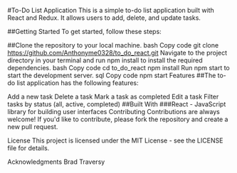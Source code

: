 #To-Do List Application
This is a simple to-do list application built with React and Redux. It allows users to add, delete, and update tasks.

##Getting Started
To get started, follow these steps:

##Clone the repository to your local machine.
bash
Copy code
git clone https://github.com/Anthonyme0328/to_do_react.git
Navigate to the project directory in your terminal and run npm install to install the required dependencies.
bash
Copy code
cd to_do_react
npm install
Run npm start to start the development server.
sql
Copy code
npm start
Features
##The to-do list application has the following features:

Add a new task
Delete a task
Mark a task as completed
Edit a task
Filter tasks by status (all, active, completed)
##Built With
###React - JavaScript library for building user interfaces
Contributing
Contributions are always welcome! If you'd like to contribute, please fork the repository and create a new pull request.

License
This project is licensed under the MIT License - see the LICENSE file for details.

Acknowledgments
Brad Traversy
